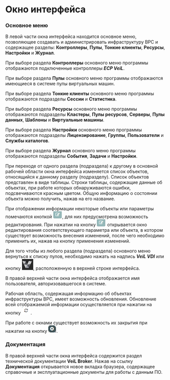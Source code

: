 # Окно интерфейса

###  Основное меню

В левой части окна интерфейса находится основное меню,
позволяющее создавать и администрировать инфраструктуру ВРС и содержащее разделы: **Контроллеры**,
**Пулы**, **Тонкие клиенты**, **Ресурсы**, **Настройки** и **Журнал**. 

При выборе раздела **Контроллеры** основного меню программы отображаются подключенные контроллеры **_ECP VeiL_**.

При выборе раздела **Пулы** основного меню программы отображаются имеющиеся в системе пулы виртуальных машин.

При выборе раздела **Тонкие клиенты** основного меню программы отображаются 
подразделы **Сессии** и **Статистика**.

При выборе раздела **Ресурсы** основного меню программы отображаются 
подразделы **Кластеры**, **Пулы ресурсов**, **Серверы**, **Пулы данных**, **Шаблоны** и **Виртуальные машины**.
 
При выборе раздела **Настройки** основного меню программы отображаются 
подразделы **Лицензирование**, **Группы**, **Пользователи** и **Службы каталогов**.

При выборе раздела **Журнал** основного меню программы отображаются подразделы **События**, 
**Задачи** и **Настройки**.

При переходе от одного раздела (подраздела) к другому в основной рабочей области
окна интерфейса изменяется список объектов, относящийся к данному
разделу (подразделу). Список объектов представлен в виде таблицы. Строки таблицы, содержащие 
данные об объектах, при работе которых обнаруживаются ошибки, подсвечиваются красным цветом. 
Общую информацию о состоянии объекта можно
получить, нажав на его название.

При отображении информации некоторые объекты или параметры помечаются кнопкой 
![image](../../_assets/common/edit.png), 
для них предусмотрена возможность редактирования. 
При нажатии на кнопку ![image](../../_assets/common/edit.png)  открывается окно редактирования соответствующего 
параметра или объекта, в котором существует возможность внесения изменений, 
после чего необходимо применить их, нажав на кнопку применения изменений.

Для того чтобы из любого раздела (подраздела) основного меню вернуться к списку пулов, 
необходимо нажать на надпись **_VeiL VDI_** или
кнопку ![image](../../_assets/common/veil.png), 
расположенную в верхней строке интерфейса.

В правой верхней части окна интерфейса отображается имя пользователя, авторизовавшегося в системе.

Рабочая область, содержащая информацию об объектах инфраструктуры ВРС, имеет возможность обновления. 
Обновление всей отображаемой информации осуществляется при нажатии на кнопку ![image](../../_assets/common/update.png).

При работе с окнами существует возможность их закрытия при нажатии на кнопку ![image](../../_assets/common/close.png).

###  Документация

В правой верхней части окна интерфейса содержится раздел технической документации **VeiL Broker**. 
Нажав на ссылку **Документация** открывается новое вкладка браузера, содержащее 
справочные и эксплуатационные документы для работы с данным ПО.